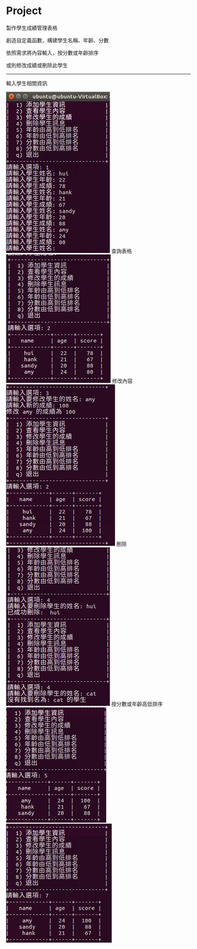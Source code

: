 # Project

製作學生成績管理表格

創造自定義函數，構建學生名稱、年齡、分數

依照需求將內容輸入，按分數或年齡排序

或則修改成績或刪除此學生

-------------------------------------
輸入學生相關資訊

<img src='https://github.com/huihuiman/Student/blob/master/Student%E5%9C%96%E7%89%87/s1.jpg'>
查詢表格
<img src='https://github.com/huihuiman/Student/blob/master/Student%E5%9C%96%E7%89%87/s2.jpg'>
修改內容
<img src='https://github.com/huihuiman/Student/blob/master/Student%E5%9C%96%E7%89%87/s3.jpg'>
刪除
<img src='https://github.com/huihuiman/Student/blob/master/Student%E5%9C%96%E7%89%87/s4.jpg'>
按分數或年齡高低排序
<img src='https://github.com/huihuiman/Student/blob/master/Student%E5%9C%96%E7%89%87/s5.jpg'><img src='https://github.com/huihuiman/Student/blob/master/Student%E5%9C%96%E7%89%87/s7.jpg'>
